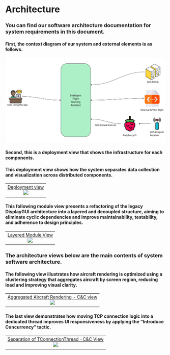 # Architecture

### You can find our software architecture documentation for system requirements in this document.

#### First, the context diagram of our system and external elements is as follows.

![Context Diagram](./images/context-diagram.jpg)

#### Second, this is a deployment view that shows the infrastructure for each components.
#### This deployment view shows how the system separates data collection and visualization across distributed components.

<table>
<tr><td align="center"><a href="./architecture/Deployment_View.md">Deployment view<br>
<img src="https://github.com/user-attachments/assets/217bcb79-3f64-4034-b285-ac11970d8b80" width="200"></a></td></tr>
</table>

#### This following module view presents a refactoring of the legacy DisplayGUI architecture into a layered and decoupled structure, aiming to eliminate cyclic dependencies and improve maintainability, testability, and adherence to design principles.
<table>
  <tr>
  <td align="center"><a href="./architecture/Layered_Module_View.md">Layered Module View<br>
        <img src="https://github.com/user-attachments/assets/05bd718a-952e-4a37-a8a1-b9064eba0fe4" width="200"></a>
  </td>
</tr>
</table>

### The architecture views below are the main contents of system software architecture.

#### The following view illustrates how aircraft rendering is optimized using a clustering strategy that aggregates aircraft by screen region, reducing load and improving visual clarity.
<table>
<tr>
  <td align="center"><a href="./architecture/Aggregated_Aircraft_Rendering_C&C_View.md#component--connector-cc-view">Aggregated Aircraft Rendering - C&C view<br>
        <img src="https://github.com/user-attachments/assets/6268ac37-59e6-4a07-a9ef-0904f99b66be" width="200"></a>       
      </td>
  </tr>
</table>

#### The last view demonstrates how moving TCP connection logic into a dedicated thread improves UI responsiveness by applying the “Introduce Concurrency” tactic.
<table>
<tr>
  <td align="center"><a href="./architecture/Separation_of_TConnectionThread_C&C_View.md">Separation of TConnectionThread -C&C View<br>
        <img src="https://github.com/user-attachments/assets/05bd718a-952e-4a37-a8a1-b9064eba0fe4" width="200"></a>
  </td>
</tr>

</table>

